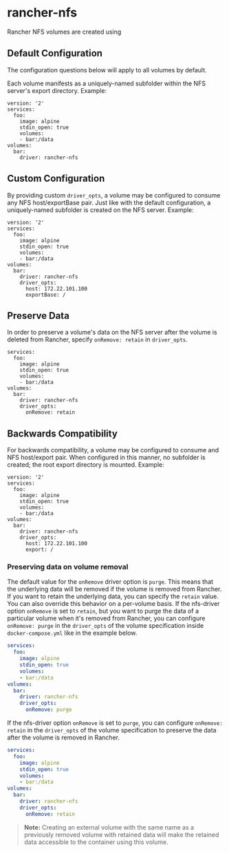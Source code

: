 rancher-nfs
===========

Rancher NFS volumes are created using 

## Default Configuration

The configuration questions below will apply to all volumes by default.

Each volume manifests as a uniquely-named subfolder within the NFS server's export directory. Example:

```
version: '2'
services:
  foo:
    image: alpine
    stdin_open: true
    volumes:
    - bar:/data
volumes:
  bar:
    driver: rancher-nfs
```

## Custom Configuration

By providing custom `driver_opts`, a volume may be configured to consume any NFS host/exportBase pair. Just like with the default configuration, a uniquely-named subfolder is created on the NFS server. Example:

```
version: '2'
services:
  foo:
    image: alpine
    stdin_open: true
    volumes:
    - bar:/data
volumes:
  bar:
    driver: rancher-nfs
    driver_opts:
      host: 172.22.101.100
      exportBase: /
```

## Preserve Data

In order to preserve a volume's data on the NFS server after the volume is deleted from Rancher, specify `onRemove: retain` in `driver_opts`.

```
services:
  foo:
    image: alpine
    stdin_open: true
    volumes:
    - bar:/data
volumes:
  bar:
    driver: rancher-nfs
    driver_opts:
      onRemove: retain
```

## Backwards Compatibility

For backwards compatibility, a volume may be configured to consume and NFS host/export pair. When configured in this manner, no subfolder is created; the root export directory is mounted. Example:

```
version: '2'
services:
  foo:
    image: alpine
    stdin_open: true
    volumes:
    - bar:/data
volumes:
  bar:
    driver: rancher-nfs
    driver_opts:
      host: 172.22.101.100
      export: /
```

### Preserving data on volume removal
The default value for the `onRemove` driver option is `purge`. This means that the underlying data will be removed if the volume is removed from Rancher. If you want to retain the underlying data, you can specify the `retain` value. You can also override this behavior on a per-volume basis. If the nfs-driver option `onRemove` is set to `retain`, but you want to purge the data of a particular volume when it's removed from Rancher, you can configure `onRemove: purge` in the `driver_opts` of the volume specification inside `docker-compose.yml` like in the example below.

```yaml
services:
  foo:
    image: alpine
    stdin_open: true
    volumes:
    - bar:/data
volumes:
  bar:
    driver: rancher-nfs
    driver_opts:
      onRemove: purge
```

If the nfs-driver option `onRemove` is set to `purge`, you can configure `onRemove: retain` in the `driver_opts` of the volume specification to preserve the data after the volume is removed in Rancher.

```yaml
services:
  foo:
    image: alpine
    stdin_open: true
    volumes:
    - bar:/data
volumes:
  bar:
    driver: rancher-nfs
    driver_opts:
      onRemove: retain
```

> **Note:** Creating an external volume with the same name as a previously removed volume with retained data will make the retained data accessible to the container using this volume.
